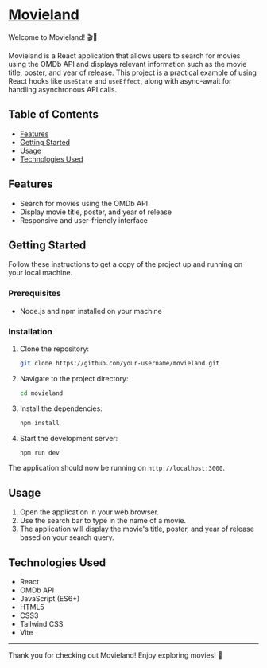 # [Movieland](https://66632e3631a1e649f2aa4b4d--joyful-marigold-e971c9.netlify.app/)

Welcome to Movieland! 🎬🍿

Movieland is a React application that allows users to search for movies using the OMDb API and displays relevant information such as the movie title, poster, and year of release. This project is a practical example of using React hooks like `useState` and `useEffect`, along with async-await for handling asynchronous API calls.

## Table of Contents

- [Features](#features)
- [Getting Started](#getting-started)
- [Usage](#usage)
- [Technologies Used](#technologies-used)

## Features

- Search for movies using the OMDb API
- Display movie title, poster, and year of release
- Responsive and user-friendly interface

## Getting Started

Follow these instructions to get a copy of the project up and running on your local machine.

### Prerequisites

- Node.js and npm installed on your machine

### Installation

1. Clone the repository:
    ```bash
    git clone https://github.com/your-username/movieland.git
    ```

2. Navigate to the project directory:
    ```bash
    cd movieland
    ```

3. Install the dependencies:
    ```bash
    npm install
    ```

4. Start the development server:
    ```bash
    npm run dev
    ```

The application should now be running on `http://localhost:3000`.

## Usage

1. Open the application in your web browser.
2. Use the search bar to type in the name of a movie.
3. The application will display the movie's title, poster, and year of release based on your search query.

## Technologies Used

- React
- OMDb API
- JavaScript (ES6+)
- HTML5
- CSS3
- Tailwind CSS
- Vite

---

Thank you for checking out Movieland! Enjoy exploring movies! 🎥

